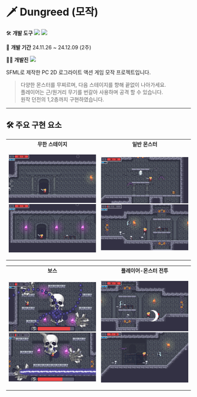 #  🗡️ Dungreed (모작)

🛠️ **개발 도구**
  <img src="https://img.shields.io/badge/C++-00599C?style=flat-square&logo=cplusplus&logoColor=white"/> <img src="https://img.shields.io/badge/SFML-8CC445?style=flat-square&logo=sfml&logoColor=white"/>

📅 **개발 기간**
 24.11.26 ~ 24.12.09 (2주)

🧑‍💻 **개발진**
 <img src="https://img.shields.io/badge/민지규, 황규영, 박지광-80247B?style=flat-square&logo=&logoColor=white"/>

SFML로 제작한 PC 2D 로그라이트 액션 게임 모작 프로젝트입니다.

> 다양한 몬스터를 무찌르며, 다음 스테이지를 향해 끝없이 나아가세요.  
> 플레이어는 근/원거리 무기를 번갈아 사용하며 공격 할 수 있습니다.  
> 원작 던전의 1,2층까지 구현하였습니다.

---

## 🛠️ 주요 구현 요소
<table>
  <tr>
    <td align="center"><strong>무한 스테이지</strong></td>
    <td align="center"><strong>일반 몬스터</strong></td>
  </tr>
  <tr>
    <td align="center">
      <p align="center">
        <img src="./Screenshots/다음 스테이지 전환 1.png" width="250"/><br/>
        <img src="./Screenshots/다음 스테이지 전환 2.png" width="250"/>
      </p>
    </td>
    <td align="center">
      <p align="center">
        <img src="./Screenshots/일반 몬스터 1.png" width="250"/><br/>
        <img src="./Screenshots/일반 몬스터 2.png" width="250"/>
      </p>
    </td>
  </tr>
</table>

<table>
  <tr>
    <td align="center"><strong>보스</strong></td>
    <td align="center"><strong>플레이어-몬스터 전투</strong></td>
  </tr>
  <tr>
    <td align="center">
      <p align="center">
        <img src="./Screenshots/보스.png" width="250"/><br/>
        <img src="./Screenshots/프로젝트 소개 2.png" width="250"/>
      </p>
    </td>
    <td align="center">
      <p align="center">
        <img src="./Screenshots/플레이어 전투 1.png" width="250"/><br/>
        <img src="./Screenshots/플레이어 전투 2.png" width="250"/>
      </p>
    </td>
  </tr>
</table>

